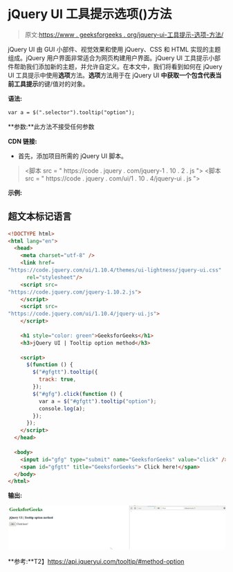 # jQuery UI 工具提示选项()方法

> 原文:[https://www . geeksforgeeks . org/jquery-ui-工具提示-选项-方法/](https://www.geeksforgeeks.org/jquery-ui-tooltips-option-method/)

jQuery UI 由 GUI 小部件、视觉效果和使用 jQuery、CSS 和 HTML 实现的主题组成。jQuery 用户界面非常适合为网页构建用户界面。jQuery UI 工具提示小部件帮助我们添加新的主题，并允许自定义。在本文中，我们将看到如何在 jQuery UI 工具提示中使用**选项**方法。**选项**方法用于在 jQuery UI **中获取一个包含代表当前工具提示**的键/值对的对象。

**语法:**

```html
var a = $(".selector").tooltip("option");
```

**参数:**此方法不接受任何参数

**CDN 链接:**

*   首先，添加项目所需的 jQuery UI 脚本。

> <link href="”https://code.jquery.com/ui/1.10.4/themes/ui-lightness/jquery-ui.css”" rel="”stylesheet”">
> <脚本 src = " https://code . jquery . com/jquery-1 . 10 . 2 . js "></脚本>
> <脚本 src = " https://code . jquery . com/ui/1 . 10 . 4/jquery-ui . js "></脚本>

**示例:**

## 超文本标记语言

```html
<!DOCTYPE html>
<html lang="en">
  <head>
    <meta charset="utf-8" />
    <link href=
"https://code.jquery.com/ui/1.10.4/themes/ui-lightness/jquery-ui.css"
      rel="stylesheet"/>
    <script src=
"https://code.jquery.com/jquery-1.10.2.js">
    </script>
    <script src=
"https://code.jquery.com/ui/1.10.4/jquery-ui.js">
    </script>

    <h1 style="color: green">GeeksforGeeks</h1>
    <h3>jQuery UI | Tooltip option method</h3>

    <script>
      $(function () {
        $("#gfgtt").tooltip({
          track: true,
        });
        $("#gfg").click(function () {
          var a = $("#gfgtt").tooltip("option");
          console.log(a);
        });
      });
    </script>
  </head>

  <body>
    <input id="gfg" type="submit" name="GeeksforGeeks" value="click" />
    <span id="gfgtt" title="GeeksforGeeks"> Click here!</span>
  </body>
</html>
```

**输出:**

![](img/220486828452fa81d35b691d152064fe.png)

**参考:**T2】https://api.jqueryui.com/tooltip/#method-option